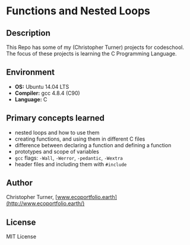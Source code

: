 # Functions and Nested Loops

## Description

This Repo has some of my (Christopher Turner) projects for codeschool.
The focus of these projects is learning the C Programming Language.

## Environment

* __OS:__ Ubuntu 14.04 LTS
* __Compiler:__ gcc 4.8.4 (C90)
* __Language:__ C

## Primary concepts learned

* nested loops and how to use them
* creating functions, and using them in different C files
* difference between declaring a function and defining a function
* prototypes and scope of variables
* ``gcc`` flags: ``-Wall``, ``-Werror``, ``-pedantic``, ``-Wextra``
* header files and including them with ``#include``

## Author

Christopher Turner, [www.ecoportfolio.earth](http://www.ecoportfolio.earth/)

## License

MIT License